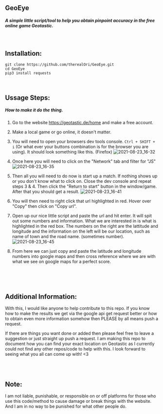 <!--- Please note that anything in between these tags is a comment. -->

## GeoEye
##### A simple little script/tool to help you obtain pinpoint accuracy in the free online game Geotastic.
<br />

## Installation:
```
git clone https://github.com/therealOri/GeoEye.git
cd GeoEye
pip3 install requests
```
<br />

## Ussage Steps:
##### How to make it do the thing.

1. Go to the website https://geotastic.de/home and make a free account.

2. Make a local game or go online, it doesn't matter.

3. You will need to open your browsers dev tools console. `Ctrl + SHIFT + i` (Or what ever your buttons combination is for the browser you are using).
It should look something like this. (Firefox)
![2021-08-23_16-32](https://user-images.githubusercontent.com/45724082/130527879-ca1770ee-df10-48c8-91de-4a8eae0fc969.png)

4. Once here you will need to click on the "Network" tab and filter for "JS"
![2021-08-23_16-35](https://user-images.githubusercontent.com/45724082/130528137-c74f9405-40aa-4329-8c35-cc0f62797a38.png)

5. Then all you will need to do now is start up a match. If nothing shows up or you don't know what to click on. Close the dev console and repeat steps 3 & 4. Then  click the "Return to start" button in the window/game. After that you should get a result.
![2021-08-23_16-41](https://user-images.githubusercontent.com/45724082/130528648-ec21f0c4-3d1c-495a-a289-d54ddb65a471.png)

6. You will then need to right click that url highlighted in red. Hover over "Copy" then click on "Copy url".
7. Open up our nice little script and paste the url and hit enter. It will spit out some numbers and information. What we are interested in is what is highlighted in the red box. The numbers on the right are the lattitude and longitude and the information on the left will be our location, such as name of town and the road name. (sometimes number).
![2021-08-23_16-45](https://user-images.githubusercontent.com/45724082/130529012-0000eddc-255a-4fe7-b835-a4a6732fc6b3.png)

8. From here we can just copy and paste the latitude and longitude numbers into google maps and then cross reference where we are with what we see on google maps for a perfect score.
<br />
<br />
<br />

## Additional Information:
With this, I would like anyone to help contribute to this repo. If you know how to make the results we get via the google api get request better or how to obtain even more information somehow then PLEASE by all means push a request.

If there are things you want done or added then please feel free to leave a suggestion or just straight up push a request.
I am making this repo to document how you can find your exact location on Geotastic as I currently could not find any other repos/code to help with this.
I look forward to seeing what you all can come up with! <3

<br />
<br />

## Note:
I am not liable, punishable, or responsible on or off platforms for those who use this code/method to cause damage or break things with the website. And I am in no way to be punished for what other people do.
